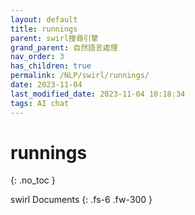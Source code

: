 ```yaml
---
layout: default
title: runnings
parent: swirl搜尋引擎
grand_parent: 自然語言處理
nav_order: 3
has_children: true
permalink: /NLP/swirl/runnings/
date: 2023-11-04
last_modified_date: 2023-11-04 10:18:34
tags: AI chat
---
```


# runnings
{: .no_toc }

swirl Documents
{: .fs-6 .fw-300 }
